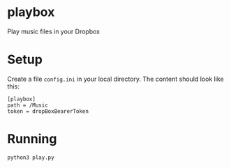 # playbox
Play music files in your Dropbox

# Setup

Create a file `config.ini` in your local directory. The content should look like this:

```
[playbox]
path = /Music
token = dropBoxBearerToken
```

# Running

```
python3 play.py
```
